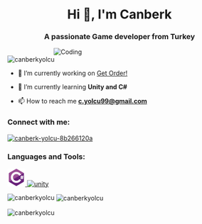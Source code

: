 <h1 align="center">Hi 👋, I'm Canberk</h1>
<h3 align="center">A passionate Game developer from Turkey</h3>
<img align="right" alt="Coding" width="400" src="https://upload.wikimedia.org/wikipedia/commons/6/6f/Programming123najra.gif">

<p align="left"> <img src="https://komarev.com/ghpvc/?username=canberkyolcu&label=Profile%20views&color=0e75b6&style=flat" alt="canberkyolcu" /> </p>

- 🔭 I’m currently working on [Get Order!](https://store.steampowered.com/app/2666060/Get_Order/)

- 🌱 I’m currently learning **Unity and C#**

- 📫 How to reach me **c.yolcu99@gmail.com**

<h3 align="left">Connect with me:</h3>
<p align="left">
<a href="https://linkedin.com/in/canberk-yolcu-8b266120a" target="blank"><img align="center" src="https://raw.githubusercontent.com/rahuldkjain/github-profile-readme-generator/master/src/images/icons/Social/linked-in-alt.svg" alt="canberk-yolcu-8b266120a" height="30" width="40" /></a>
</p>

<h3 align="left">Languages and Tools:</h3>
<p align="left"> <a href="https://www.w3schools.com/cs/" target="_blank" rel="noreferrer"> <img src="https://raw.githubusercontent.com/devicons/devicon/master/icons/csharp/csharp-original.svg" alt="csharp" width="40" height="40"/> </a> <a href="https://unity.com/" target="_blank" rel="noreferrer"> <img src="https://www.vectorlogo.zone/logos/unity3d/unity3d-icon.svg" alt="unity" width="40" height="40"/> </a> </p>

<p><img align="left" src="https://github-readme-stats.vercel.app/api/top-langs?username=canberkyolcu&show_icons=true&locale=en&layout=compact" alt="canberkyolcu" /></p>

<p>&nbsp;<img align="center" src="https://github-readme-stats.vercel.app/api?username=canberkyolcu&show_icons=true&locale=en" alt="canberkyolcu" /></p>

<p><img align="center" src="https://github-readme-streak-stats.herokuapp.com/?user=canberkyolcu&" alt="canberkyolcu" /></p>
